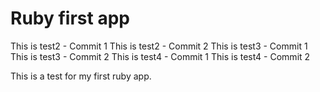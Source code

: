 # Ruby first app
This is test2 - Commit 1
This is test2 - Commit 2
This is test3 - Commit 1
This is test3 - Commit 2
This is test4 - Commit 1
This is test4 - Commit 2

This is a test for my first ruby app.

